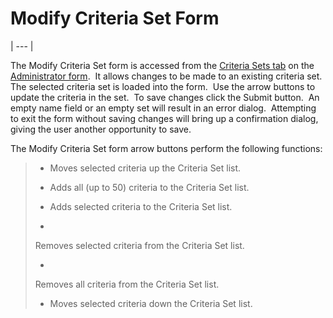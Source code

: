 # Modify Criteria Set Form 
| --- |

The Modify Criteria Set form is accessed from the [Criteria Sets tab](<7ga8.md>) on the [Administrator form](<7df4.md>).&nbsp; It 
allows changes to be made to an existing criteria set.&nbsp; The selected criteria 
set is loaded into the form.&nbsp; Use the arrow buttons to update the criteria 
in the set.&nbsp; To save changes click the Submit button.&nbsp; An empty 
name field or an empty set will result in an error dialog.&nbsp; Attempting to exit 
the form without saving changes will bring up a confirmation dialog, giving the 
user another opportunity to save.

The Modify Criteria Set form arrow buttons perform the following functions:

> 
>  - Moves 
> selected criteria up the Criteria Set list.
> 
>  - Adds 
> all (up to 50) criteria to the Criteria Set list.
> 
>  - Adds 
> selected criteria to the Criteria Set list.
> 
>  - 
> Removes selected criteria from the Criteria Set list.
> 
>  - 
> Removes all criteria from the Criteria Set list.
> 
>  - Moves 
> selected criteria down the Criteria Set list.